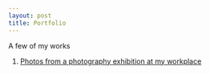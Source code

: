 ```yaml
---
layout: post
title: Portfolio
---
```


A few of my works

1. [Photos from  a photography exhibition at my workplace](http://foo.subinabid.com)

